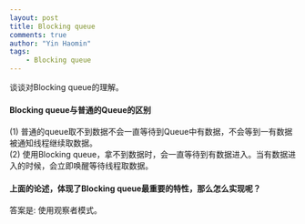```yaml
---
layout: post
title: Blocking queue
comments: true
author: "Yin Haomin"
tags:
    - Blocking queue
---
```


谈谈对Blocking queue的理解。<br>
#### Blocking queue与普通的Queue的区别<br>
(1) 普通的queue取不到数据不会一直等待到Queue中有数据，不会等到一有数据被通知线程继续取数据。<br>
(2) 使用Blocking queue，拿不到数据时，会一直等待到有数据进入。当有数据进入的时候，会立即唤醒等待线程取数据。<br>
#### 上面的论述，体现了Blocking queue最重要的特性，那么怎么实现呢？<br>
答案是: 使用观察者模式。<br>

